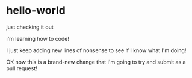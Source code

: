 # hello-world
just checking it out

i'm learning how to code!

I just keep adding new lines of nonsense to see if I know what I'm doing!

OK now this is a brand-new change that I'm going to try and submit as a pull request!

